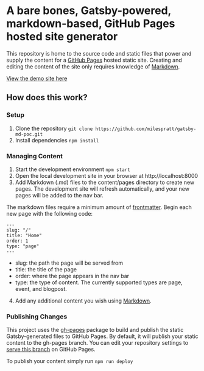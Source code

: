# A bare bones, Gatsby-powered, markdown-based, GitHub Pages hosted site generator

This repository is home to the source code and static files that power and supply the content for a [GitHub Pages](https://pages.github.com/) hosted static site. Creating and editing the content of the site only requires knowledge of [Markdown](https://github.com/adam-p/markdown-here/wiki/Markdown-Cheatsheet).

[View the demo site here](https://milespratt.github.io/gatsby-md-poc/)

## How does this work?

### Setup

1. Clone the repository
   `git clone https://github.com/milespratt/gatsby-md-poc.git`
2. Install dependencies
   `npm install`

### Managing Content

1. Start the development environment
   `npm start`
2. Open the local development site in your browser at http://localhost:8000
3. Add Markdown (.md) files to the content/pages directory to create new pages. The development site will refresh automatically, and your new pages will be added to the nav bar.

The markdown files require a minimum amount of [frontmatter](https://jekyllrb.com/docs/front-matter/). Begin each new page with the following code:

```
---
slug: "/"
title: "Home"
order: 1
type: "page"
---
```

- slug: the path the page will be served from
- title: the title of the page
- order: where the page appears in the nav bar
- type: the type of content. The currently supported types are page, event, and blogpost.

4. Add any additional content you wish using [Markdown](https://github.com/adam-p/markdown-here/wiki/Markdown-Cheatsheet).

### Publishing Changes

This project uses the [gh-pages](https://github.com/tschaub/gh-pages) package to build and publish the static Gatsby-generated files to GitHub Pages. By default, it will publish your static content to the gh-pages branch. You can edit your repository settings to [serve this branch](https://guides.github.com/features/pages/) on GitHub Pages.

To publish your content simply run `npm run deploy`
